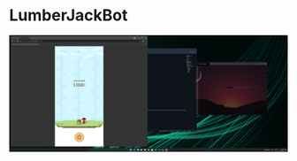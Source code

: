 # LumberJackBot

![alt text](https://github.com/matze19999/LumberJackBot/blob/main/World%20Record%201102%20points.png)
